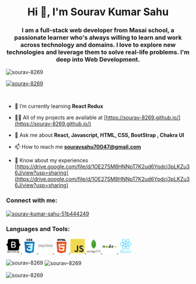 <h1 align="center">Hi 👋, I'm Sourav Kumar Sahu</h1>
<h3 align="center">I am a full-stack web developer from Masai school, a passionate learner who's always willing to learn and work across technology and domains. I love to explore new technologies and leverage them to solve real-life problems. I'm deep into Web Development.</h3>

<p align="left"> <img src="https://komarev.com/ghpvc/?username=sourav-8269&label=Profile%20views&color=0e75b6&style=flat" alt="sourav-8269" /> </p>

<p align="left"> <a href="https://github.com/ryo-ma/github-profile-trophy"><img src="https://github-profile-trophy.vercel.app/?username=sourav-8269" alt="sourav-8269" /></a> </p>

<p align="left"> <a href="https://twitter.com/" target="blank"><img src="https://img.shields.io/twitter/follow/?logo=twitter&style=for-the-badge" alt="" /></a> </p>

- 🌱 I’m currently learning **React Redux**

- 👨‍💻 All of my projects are available at [https://sourav-8269.github.io/](https://sourav-8269.github.io/)

- 💬 Ask me about **React, Javascript, HTML, CSS, BootStrap , Chakra UI**

- 📫 How to reach me **souravsahu70047@gmail.com**

- 📄 Know about my experiences [https://drive.google.com/file/d/1OE27SM8HNNpT7K2ud6Ypdcj3pLKZu36J/view?usp=sharing](https://drive.google.com/file/d/1OE27SM8HNNpT7K2ud6Ypdcj3pLKZu36J/view?usp=sharing)

<h3 align="left">Connect with me:</h3>
<p align="left">
<a href="https://linkedin.com/in/sourav-kumar-sahu-51b444249" target="blank"><img align="center" src="https://raw.githubusercontent.com/rahuldkjain/github-profile-readme-generator/master/src/images/icons/Social/linked-in-alt.svg" alt="sourav-kumar-sahu-51b444249" height="30" width="40" /></a>
</p>

<h3 align="left">Languages and Tools:</h3>
<p align="left"> <a href="https://getbootstrap.com" target="_blank" rel="noreferrer"> <img src="https://raw.githubusercontent.com/devicons/devicon/master/icons/bootstrap/bootstrap-plain-wordmark.svg" alt="bootstrap" width="40" height="40"/> </a> <a href="https://www.w3schools.com/css/" target="_blank" rel="noreferrer"> <img src="https://raw.githubusercontent.com/devicons/devicon/master/icons/css3/css3-original-wordmark.svg" alt="css3" width="40" height="40"/> </a> <a href="https://expressjs.com" target="_blank" rel="noreferrer"> <img src="https://raw.githubusercontent.com/devicons/devicon/master/icons/express/express-original-wordmark.svg" alt="express" width="40" height="40"/> </a> <a href="https://www.w3.org/html/" target="_blank" rel="noreferrer"> <img src="https://raw.githubusercontent.com/devicons/devicon/master/icons/html5/html5-original-wordmark.svg" alt="html5" width="40" height="40"/> </a> <a href="https://developer.mozilla.org/en-US/docs/Web/JavaScript" target="_blank" rel="noreferrer"> <img src="https://raw.githubusercontent.com/devicons/devicon/master/icons/javascript/javascript-original.svg" alt="javascript" width="40" height="40"/> </a> <a href="https://www.mongodb.com/" target="_blank" rel="noreferrer"> <img src="https://raw.githubusercontent.com/devicons/devicon/master/icons/mongodb/mongodb-original-wordmark.svg" alt="mongodb" width="40" height="40"/> </a> <a href="https://nodejs.org" target="_blank" rel="noreferrer"> <img src="https://raw.githubusercontent.com/devicons/devicon/master/icons/nodejs/nodejs-original-wordmark.svg" alt="nodejs" width="40" height="40"/> </a> <a href="https://reactjs.org/" target="_blank" rel="noreferrer"> <img src="https://raw.githubusercontent.com/devicons/devicon/master/icons/react/react-original-wordmark.svg" alt="react" width="40" height="40"/> </a> </p>

<p><img align="left" src="https://github-readme-stats.vercel.app/api/top-langs?username=sourav-8269&show_icons=true&locale=en&layout=compact" alt="sourav-8269" /></p>

<p>&nbsp;<img align="center" src="https://github-readme-stats.vercel.app/api?username=sourav-8269&show_icons=true&locale=en" alt="sourav-8269" /></p>

<p><img align="center" src="https://github-readme-streak-stats.herokuapp.com/?user=sourav-8269&" alt="sourav-8269" /></p>
